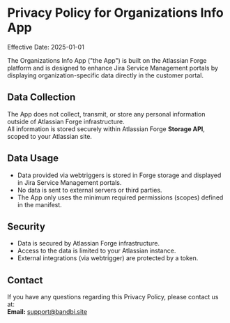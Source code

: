 # Privacy Policy for Organizations Info App

Effective Date: 2025-01-01

The Organizations Info App ("the App") is built on the Atlassian Forge platform and is designed to enhance Jira Service Management portals by displaying organization-specific data directly in the customer portal.

## Data Collection
The App does not collect, transmit, or store any personal information outside of Atlassian Forge infrastructure.  
All information is stored securely within Atlassian Forge **Storage API**, scoped to your Atlassian site.

## Data Usage
- Data provided via webtriggers is stored in Forge storage and displayed in Jira Service Management portals.  
- No data is sent to external servers or third parties.  
- The App only uses the minimum required permissions (scopes) defined in the manifest.

## Security
- Data is secured by Atlassian Forge infrastructure.  
- Access to the data is limited to your Atlassian instance.  
- External integrations (via webtrigger) are protected by a token.

## Contact
If you have any questions regarding this Privacy Policy, please contact us at:  
**Email:** support@bandbi.site
